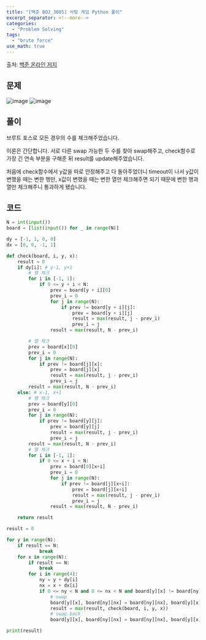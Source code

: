 ```yaml
---
title: "[백준 BOJ_3085] 사탕 게임 Python 풀이"
excerpt_separator: <!--more-->
categories:
  - "Problem Solving"
tags:
  - "brute force"
use_math: true
---
```


출처: [백준 온라인 저지](https://www.acmicpc.net/problem/3085)

## 문제

![image](https://user-images.githubusercontent.com/59808674/164989682-9ab26573-d9e4-4fce-a75e-0b73cd4c1523.png)
![image](https://user-images.githubusercontent.com/59808674/164989693-c49e65fb-136e-45d6-bfc6-f3de984c5220.png)

## 풀이

브루트 포스로 모든 경우의 수를 체크해주었습니다.

이론은 간단합니다. 서로 다른 swap 가능한 두 수를 찾아 swap해주고, check함수로 가장 긴 연속 부분을 구해준 뒤 result를 update해주었습니다.

처음에 check함수에서 y값을 따로 안정해주고 다 돌아주었더니 timeout이 나서 y값이 변했을 때는 변한 행만, x값이 변했을 때는 변한 열만 체크해주면 되기 때문에 변한 행과 열만 체크해주니 통과하게 됐습니다.

## 코드

```python
N = int(input())
board = [list(input()) for _ in range(N)]

dy = [-1, 1, 0, 0]
dx = [0, 0, -1, 1]

def check(board, i, y, x):
    result = 0
    if dy[i]: # y-1, y+1
        # 행 체크
        for i in [-1, 1]:
            if 0 <= y + i < N:
                prev = board[y + i][0]
                prev_i = 0
                for j in range(N):
                    if prev != board[y + i][j]:
                        prev = board[y + i][j]
                        result = max(result, j - prev_i)
                        prev_i = j
                result = max(result, N - prev_i)

        # 열 체크
        prev = board[x][0]
        prev_i = 0
        for j in range(N):
            if prev != board[j][x]:
                prev = board[j][x]
                result = max(result, j - prev_i)
                prev_i = j
        result = max(result, N - prev_i)
    else: # x-1, x+1
        # 행 체크
        prev = board[y][0]
        prev_i = 0
        for j in range(N):
            if prev != board[y][j]:
                prev = board[y][j]
                result = max(result, j - prev_i)
                prev_i = j
        result = max(result, N - prev_i)
        # 열 체크
        for i in [-1, 1]:
            if 0 <= x + i < N:
                prev = board[0][x+i]
                prev_i = 0
                for j in range(N):
                    if prev != board[j][x+i]:
                        prev = board[j][x+i]
                        result = max(result, j - prev_i)
                        prev_i = j
                result = max(result, N - prev_i)

    return result

result = 0

for y in range(N):
    if result == N:
            break
    for x in range(N):
        if result == N:
            break
        for i in range(4):
            ny = y + dy[i]
            nx = x + dx[i]
            if 0 <= ny < N and 0 <= nx < N and board[y][x] != board[ny][nx]:
                # swap
                board[y][x], board[ny][nx] = board[ny][nx], board[y][x]
                result = max(result, check(board, i, y, x))
                # swap back
                board[y][x], board[ny][nx] = board[ny][nx], board[y][x]

print(result)
```
